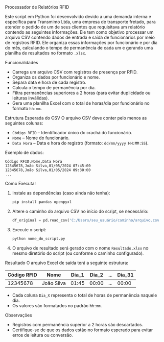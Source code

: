 
Processador de Relatórios RFID

Este script em Python foi desenvolvido devido a uma demanda interna e específica para Transmimo Ltda, uma empresa de transporte fretado, para atender o pedido de um de seus clientes que requisitava um relatório contendo as seguintes informações. Ele tem como objetivo processar um arquivo CSV contendo dados de entrada e saída de funcionários por meio de registros RFID. Ele organiza essas informações por funcionário e por dia do mês, calculando o tempo de permanência de cada um e gerando uma planilha de resultados no formato `.xlsx`.

Funcionalidades
- Carrega um arquivo CSV com registros de presença por RFID.
- Organiza os dados por funcionário e nome.
- Separa data e hora de cada registro.
- Calcula o tempo de permanência por dia.
- Filtra permanências superiores a 2 horas (para evitar duplicidade ou leituras inválidas).
- Gera uma planilha Excel com o total de horas/dia por funcionário no formato `hh:mm`.

Estrutura Esperada do CSV
O arquivo CSV deve conter pelo menos as seguintes colunas:
- `Código RFID` – Identificador único do crachá do funcionário.
- `Nome` – Nome do funcionário.
- `Data Hora` – Data e hora do registro (formato: `dd/mm/yyyy HH:MM:SS`).

Exemplo de dados:
```
Código RFID,Nome,Data Hora
12345678,João Silva,01/05/2024 07:45:00
12345678,João Silva,01/05/2024 09:30:00
...
```

Como Executar
1. Instale as dependências (caso ainda não tenha):
   ```bash
   pip install pandas openpyxl
   ```

2. Altere o caminho do arquivo CSV no início do script, se necessário:
   ```python
   df_original = pd.read_csv('C:/Users/seu_usuário/caminho/arquivo.csv')
   ```

3. Execute o script:
   ```bash
   python nome_do_script.py
   ```

4. O arquivo de resultado será gerado com o nome `Resultado.xlsx` no mesmo diretório do script (ou conforme o caminho configurado).

Resultado
O arquivo Excel de saída terá a seguinte estrutura:

| Código RFID | Nome        | Dia_1 | Dia_2 | ... | Dia_31 |
|-------------|-------------|-------|-------|-----|--------|
| 12345678    | João Silva  | 01:45 | 00:00 | ... | 00:00  |

- Cada coluna `Dia_X` representa o total de horas de permanência naquele dia.
- Os valores são formatados no padrão `hh:mm`.

Observações
- Registros com permanência superior a 2 horas são descartados.
- Certifique-se de que os dados estão no formato esperado para evitar erros de leitura ou conversão.
